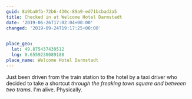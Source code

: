 ```yaml
---
guid: 8a9ba0fb-72b6-430c-89a9-ed71bcbad2a5
title: Checked in at Welcome Hotel Darmstadt
date: '2019-06-26T17:02:04+00:00'
changed: '2019-09-24T19:17:25+00:00'


place_geo:
  lat: 49.875437439512
  lng: 8.6559230089188
place_name: Welcome Hotel Darmstadt
---
```


Just been driven from the train station to the hotel by a taxi driver who decided to take a shortcut _through the freaking town square and between two trams_. I'm alive. Physically. 
